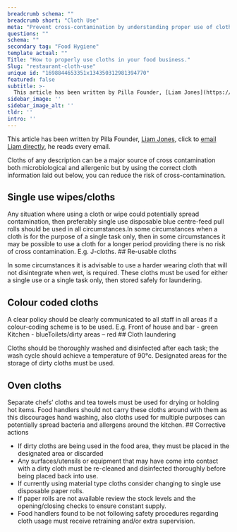 ```yaml
---
breadcrumb schema: ""
breadcrumb short: "Cloth Use"
meta: "Prevent cross-contamination by understanding proper use of cloths in your restaurant. "
questions: ""
schema: ""
secondary tag: "Food Hygiene"
template actual: ""
Title: "How to properly use cloths in your food business."
Slug: "restaurant-cloth-use"
unique id: "1698844653351x134350312981394770"
featured: false
subtitle: >-
  This article has been written by Pilla Founder, [Liam Jones](https://yourpilla.com/profile/liam-jones), click to [email Liam directly](mailto:liam@yourpilla.com), he reads every email.
sidebar_image: ''
sidebar_image_alt: ''
tldr: ''
intro: ''
---
```


 This article has been written by Pilla Founder,&nbsp;[Liam Jones](https://yourpilla.com/profile/liam-jones), click to&nbsp;[email Liam directly](mailto:liam@yourpilla.com), he reads every email.

 Cloths of any description can be a major source of cross contamination both microbiological and allergenic but by using the correct cloth information laid out below, you can reduce the risk of cross-contamination.
 ## Single use wipes/cloths

 Any situation where using a cloth or wipe could potentially spread contamination, then preferably single use disposable blue centre-feed pull rolls should be used in all circumstances.In some circumstances when a cloth is for the purpose of a single task only, then in some circumstances it may be possible to use a cloth for a longer period providing there is no risk of cross contamination. E.g. J-cloths. ## Re-usable cloths

 In some circumstances it is advisable to use a harder wearing cloth that will not disintegrate when wet, is required. These cloths must be used for either a single use or a single task only, then stored safely for laundering.

 ## Colour coded cloths

 A clear policy should be clearly communicated to all staff in all areas if a colour-coding scheme is to be used. E.g.
Front of house and bar - green Kitchen - blueToilets/dirty areas – red ## Cloth laundering

 Cloths should be thoroughly washed and disinfected after each task; the wash cycle should achieve a temperature of 90°c. Designated areas for the storage of dirty cloths must be used.

 ## Oven cloths

 Separate chefs’ cloths and tea towels must be used for drying or holding hot items.
Food handlers should not carry these cloths around with them as this discourages hand washing, also cloths used for multiple purposes can potentially spread bacteria and allergens around the kitchen. ## Corrective actions

 - If dirty cloths are being used in the food area, they must be placed in the designated area or discarded&nbsp;
- Any surfaces/utensils or equipment that may have come into contact with a dirty cloth must be re-cleaned and disinfected thoroughly before being placed back into use.
- If currently using material type cloths consider changing to single use disposable paper rolls.
- If paper rolls are not available review the stock levels and the opening/closing checks to ensure constant supply.
- Food handlers found to be not following safety procedures regarding cloth usage must receive retraining and/or extra supervision.